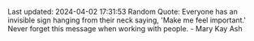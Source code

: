 Last updated: 2024-04-02 17:31:53
Random Quote: Everyone has an invisible sign hanging from their neck saying, 'Make me feel important.' Never forget this message when working with people. - Mary Kay Ash